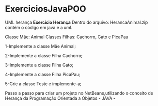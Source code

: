 # ExerciciosJavaPOO
UML herança
          **Exercicio Herança**
Dentro do arquivo: HerancaAnimal.zip contém o código em java e a uml.


Classe Mãe: Animal
Classes Filhas: Cachorro, Gato e PicaPau

1-Implemente a classe Mãe Animal;

2-Implemente a classe Filha Cachorro;

3-Implemente a classe Filha Gato;

4-Implemente a classe Filha PicaPau;

5-Crie a classe Teste e implemente-a;




Passo a passo para criar um projeto no NetBeans,utilizando o conceito de Herança da Programação Orientada a Objetos - JAVA - 
